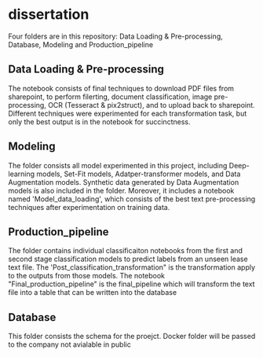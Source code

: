 # dissertation
Four folders are in this repository: Data Loading & Pre-processing, Database, Modeling and Production_pipeline

## Data Loading & Pre-processing
The notebook consists of final techniques to download PDF files from sharepoint, to perform filerting, document classification, image pre-processing, OCR (Tesseract & pix2struct), and to upload back to sharepoint.
Different techniques were experimented for each transformation task, but only the best output is in the notebook for succinctness. 

## Modeling
The folder consists all model experimented in this project, including Deep-learning models, Set-Fit models, Adatper-transformer models, and
Data Augmentation models. Synthetic data generated by Data Augmentation models is also included in the folder. Moreover, it includes a notebook 
named 'Model_data_loading', which consists of the best text pre-processing techniques after experimentation on training data. 

## Production_pipeline
The folder contains individual classificaiton notebooks from the first and second stage classification models to predict labels from an unseen lease
text file. The 'Post_classification_transformation" is the transformation apply to the outputs from those models. The notebook "Final_production_pipeline"
is the final_pipeline which will transform the text file into a table that can be written into the database

## Database
This folder consists the schema for the proejct. Docker folder will be passed to the company not avialable in public
